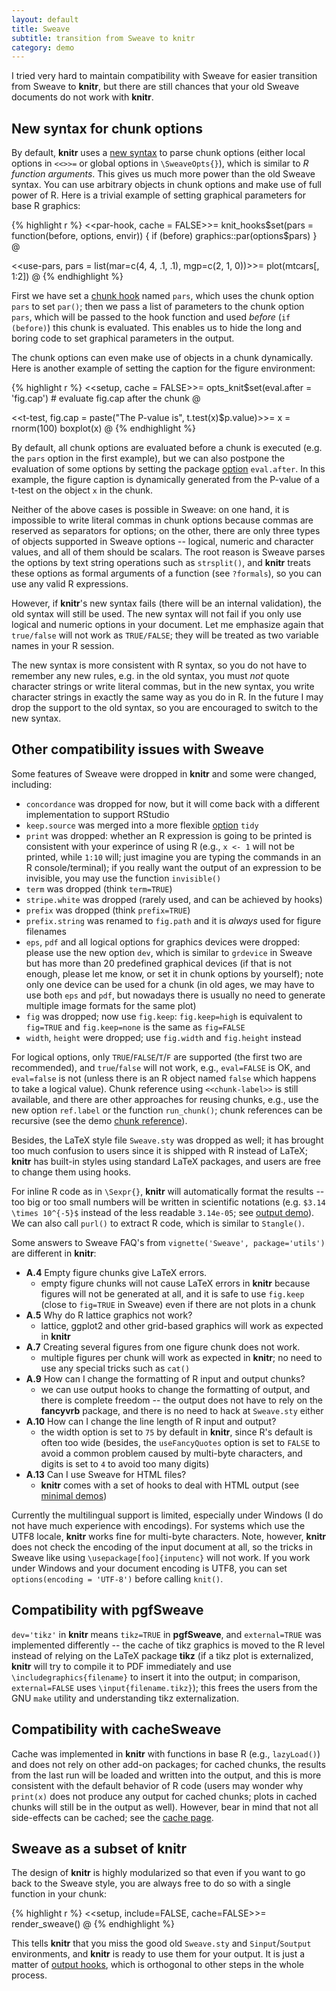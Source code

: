 ```yaml
---
layout: default
title: Sweave
subtitle: transition from Sweave to knitr
category: demo
---
```


I tried very hard to maintain compatibility with Sweave for easier transition from Sweave to **knitr**, but there are still chances that your old Sweave documents do not work with **knitr**.

## New syntax for chunk options

By default, **knitr** uses a [new syntax](/knitr/options) to parse chunk options (either local options in `<<>>=` or global options in `\SweaveOpts{}`), which is similar to _R function arguments_. This gives us much more power than the old Sweave syntax. You can use arbitrary objects in chunk options and make use of full power of R. Here is a trivial example of setting graphical parameters for base R graphics:

{% highlight r %}
<<par-hook, cache = FALSE>>=
knit_hooks$set(pars = function(before, options, envir)) {
  if (before) graphics::par(options$pars)
}
@

<<use-pars, pars = list(mar=c(4, 4, .1, .1), mgp=c(2, 1, 0))>>=
plot(mtcars[, 1:2])
@
{% endhighlight %}

First we have set a [chunk hook](/knitr/hooks) named `pars`, which uses the chunk option `pars` to set `par()`; then we pass a list of parameters to the chunk option `pars`, which will be passed to the hook function and used _before_ (`if (before)`) this chunk is evaluated. This enables us to hide the long and boring code to set graphical parameters in the output.

The chunk options can even make use of objects in a chunk dynamically. Here is another example of setting the caption for the figure environment:

{% highlight r %}
<<setup, cache = FALSE>>=
opts_knit$set(eval.after = 'fig.cap') # evaluate fig.cap after the chunk
@

<<t-test, fig.cap = paste("The P-value is", t.test(x)$p.value)>>=
x = rnorm(100)
boxplot(x)
@
{% endhighlight %}

By default, all chunk options are evaluated before a chunk is executed (e.g. the `pars` option in the first example), but we can also postpone the evaluation of some options by setting the package [option](/knitr/options) `eval.after`. In this example, the figure caption is dynamically generated from the P-value of a t-test on the object `x` in the chunk.

Neither of the above cases is possible in Sweave: on one hand, it is impossible to write literal commas in chunk options because commas are reserved as separators for options; on the other, there are only three types of objects supported in Sweave options -- logical, numeric and character values, and all of them should be scalars. The root reason is Sweave parses the options by text string operations such as `strsplit()`, and **knitr** treats these options as formal arguments of a function (see `?formals`), so you can use any valid R expressions.

However, if **knitr**'s new syntax fails (there will be an internal validation), the old syntax will still be used. The new syntax will not fail if you only use logical and numeric options in your document. Let me emphasize again that `true/false` will not work as `TRUE/FALSE`; they will be treated as two variable names in your R session.

The new syntax is more consistent with R syntax, so you do not have to remember any new rules, e.g. in the old syntax, you must _not_ quote character strings or write literal commas, but in the new syntax, you write character strings in exactly the same way as you do in R. In the future I may drop the support to the old syntax, so you are encouraged to switch to the new syntax.

## Other compatibility issues with Sweave

Some features of Sweave were dropped in **knitr** and some were changed, including:

- `concordance` was dropped for now, but it will come back with a different implementation to support RStudio
- `keep.source` was merged into a more flexible [option](/knitr/options) `tidy` 
- `print` was dropped: whether an R expression is going to be printed is consistent with your experince of using R (e.g., `x <- 1` will not be printed, while `1:10` will; just imagine you are typing the commands in an R console/terminal); if you really want the output of an expression to be invisible, you may use the function `invisible()` 
- `term` was dropped (think `term=TRUE`) 
- `stripe.white` was dropped (rarely used, and can be achieved by hooks)
- `prefix` was dropped (think `prefix=TRUE`)
- `prefix.string` was renamed to `fig.path` and it is _always_ used for figure filenames
- `eps`, `pdf` and all logical options for graphics devices were dropped: please use the new option `dev`, which is similar to `grdevice` in Sweave but has more than 20 predefined graphical devices (if that is not enough, please let me know, or set it in chunk options by yourself); note only one device can be used for a chunk (in old ages, we may have to use both `eps` and `pdf`, but nowadays there is usually no need to generate multiple image formats for the same plot)
- `fig` was dropped; now use `fig.keep`: `fig.keep=high` is equivalent to `fig=TRUE` and `fig.keep=none` is the same as `fig=FALSE`
- `width`, `height` were dropped; use `fig.width` and `fig.height` instead

For logical options, only `TRUE`/`FALSE`/`T`/`F` are supported (the first two are recommended), and `true`/`false` will not work, e.g., `eval=FALSE` is OK, and `eval=false` is not (unless there is an R object named `false` which happens to take a logical value). Chunk reference using `<<chunk-label>>` is still available, and there are other approaches for reusing chunks, e.g., use the new option `ref.label` or the function `run_chunk()`; chunk references can be recursive (see the demo [chunk reference](/knitr/demo/reference/)).

Besides, the LaTeX style file `Sweave.sty` was dropped as well; it has brought too much confusion to users since it is shipped with R instead of LaTeX; **knitr** has built-in styles using standard LaTeX packages, and users are free to change them using hooks. 

For inline R code as in `\Sexpr{}`, **knitr** will automatically format the results -- too big or too small numbers will be written in scientific notations (e.g. `$3.14 \times 10^{-5}$` instead of the less readable `3.14e-05`; see [output demo](/knitr/demo/output/)). We can also call `purl()` to extract R code, which is similar to `Stangle()`.

Some answers to Sweave FAQ's from `vignette('Sweave', package='utils')` are different in **knitr**:

- **A.4** Empty figure chunks give LaTeX errors.
  - empty figure chunks will not cause LaTeX errors in **knitr** because figures will not be generated at all, and it is safe to use `fig.keep` (close to `fig=TRUE` in Sweave) even if there are not plots in a chunk
- **A.5** Why do R lattice graphics not work?
  - lattice, ggplot2 and other grid-based graphics will work as expected in **knitr**
- **A.7** Creating several figures from one figure chunk does not work.
  - multiple figures per chunk will work as expected in **knitr**; no need to use any special tricks such as `cat()`
- **A.9** How can I change the formatting of R input and output chunks?
  - we can use output hooks to change the formatting of output, and there is complete freedom -- the output does not have to rely on the **fancyvrb** package, and there is no need to hack at `Sweave.sty` either
- **A.10** How can I change the line length of R input and output?
  - the width option is set to `75` by default in **knitr**, since R's default is often too wide (besides, the `useFancyQuotes` option is set to `FALSE` to avoid a common problem caused by multi-byte characters, and digits is set to `4` to avoid too many digits)
- **A.13** Can I use Sweave for HTML files?
  - **knitr** comes with a set of hooks to deal with HTML output (see [minimal demos](/knitr/demo/minimal/))

Currently the multilingual support is limited, especially under Windows (I do not have much experience with encodings). For systems which use the UTF8 locale, **knitr** works fine for multi-byte characters. Note, however, **knitr** does not check the encoding of the input document at all, so the tricks in Sweave like using `\usepackage[foo]{inputenc}` will not work. If you work under Windows and your document encoding is UTF8, you can set `options(encoding = 'UTF-8')` before calling `knit()`.

## Compatibility with **pgfSweave**

`dev='tikz'` in **knitr** means `tikz=TRUE` in **pgfSweave**, and `external=TRUE` was implemented differently -- the cache of tikz graphics is moved to the R level instead of relying on the LaTeX package **tikz** (if a tikz plot is externalized, **knitr** will try to compile it to PDF immediately and use `\includegraphics{filename}` to insert it into the output; in comparison, `external=FALSE` uses `\input{filename.tikz}`); this frees the users from the GNU `make` utility and understanding tikz externalization.

## Compatibility with **cacheSweave**

Cache was implemented in **knitr** with functions in base R (e.g., `lazyLoad()`) and does not rely on other add-on packages; for cached chunks, the results from the last run will be loaded and written into the output, and this is more consistent with the default behavior of R code (users may wonder why `print(x)` does not produce any output for cached chunks; plots in cached chunks will still be in the output as well). However, bear in mind that not all side-effects can be cached; see the [cache page](/knitr/demo/cache/).

## Sweave as a subset of **knitr**

The design of **knitr** is highly modularized so that even if you want to go back to the Sweave style, you are always free to do so with a single function in your chunk:

{% highlight r %}
<<setup, include=FALSE, cache=FALSE>>=
render_sweave()
@
{% endhighlight %}

This tells **knitr** that you miss the good old `Sweave.sty` and `Sinput`/`Soutput` environments, and **knitr** is ready to use them for your output. It is just a matter of [output hooks](/knitr/hooks), which is orthogonal to other steps in the whole process.

